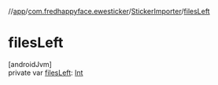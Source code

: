 //[app](../../../index.md)/[com.fredhappyface.ewesticker](../index.md)/[StickerImporter](index.md)/[filesLeft](files-left.md)

# filesLeft

[androidJvm]\
private var [filesLeft](files-left.md): [Int](https://kotlinlang.org/api/latest/jvm/stdlib/kotlin/-int/index.html)
